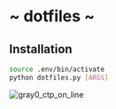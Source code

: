# ~ dotfiles ~

## Installation

```sh
source .env/bin/activate
python dotfiles.py [ARGS]
```
![gray0_ctp_on_line](https://github.com/TobiZehPanda/dotfiles/assets/10318171/00b9d968-ad41-422a-9e1f-8e301eb48006)
